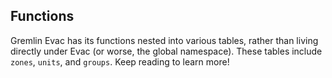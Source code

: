 <!-- markdownlint-disable MD041 -->
## Functions

Gremlin Evac has its functions nested into various tables, rather than living directly under Evac (or worse, the global namespace). These tables include `zones`, `units`, and `groups`. Keep reading to learn more!
